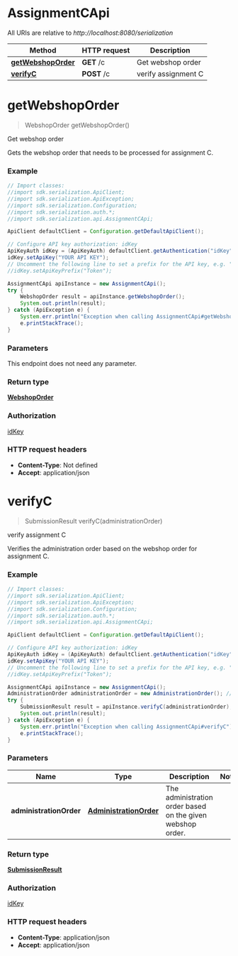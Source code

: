 # AssignmentCApi

All URIs are relative to *http://localhost:8080/serialization*

Method | HTTP request | Description
------------- | ------------- | -------------
[**getWebshopOrder**](AssignmentCApi.md#getWebshopOrder) | **GET** /c | Get webshop order
[**verifyC**](AssignmentCApi.md#verifyC) | **POST** /c | verify assignment C


<a name="getWebshopOrder"></a>
# **getWebshopOrder**
> WebshopOrder getWebshopOrder()

Get webshop order

Gets the webshop order that needs to be processed for assignment C.

### Example
```java
// Import classes:
//import sdk.serialization.ApiClient;
//import sdk.serialization.ApiException;
//import sdk.serialization.Configuration;
//import sdk.serialization.auth.*;
//import sdk.serialization.api.AssignmentCApi;

ApiClient defaultClient = Configuration.getDefaultApiClient();

// Configure API key authorization: idKey
ApiKeyAuth idKey = (ApiKeyAuth) defaultClient.getAuthentication("idKey");
idKey.setApiKey("YOUR API KEY");
// Uncomment the following line to set a prefix for the API key, e.g. "Token" (defaults to null)
//idKey.setApiKeyPrefix("Token");

AssignmentCApi apiInstance = new AssignmentCApi();
try {
    WebshopOrder result = apiInstance.getWebshopOrder();
    System.out.println(result);
} catch (ApiException e) {
    System.err.println("Exception when calling AssignmentCApi#getWebshopOrder");
    e.printStackTrace();
}
```

### Parameters
This endpoint does not need any parameter.

### Return type

[**WebshopOrder**](WebshopOrder.md)

### Authorization

[idKey](../README.md#idKey)

### HTTP request headers

 - **Content-Type**: Not defined
 - **Accept**: application/json

<a name="verifyC"></a>
# **verifyC**
> SubmissionResult verifyC(administrationOrder)

verify assignment C

Verifies the administration order based on the webshop order for assignment C.

### Example
```java
// Import classes:
//import sdk.serialization.ApiClient;
//import sdk.serialization.ApiException;
//import sdk.serialization.Configuration;
//import sdk.serialization.auth.*;
//import sdk.serialization.api.AssignmentCApi;

ApiClient defaultClient = Configuration.getDefaultApiClient();

// Configure API key authorization: idKey
ApiKeyAuth idKey = (ApiKeyAuth) defaultClient.getAuthentication("idKey");
idKey.setApiKey("YOUR API KEY");
// Uncomment the following line to set a prefix for the API key, e.g. "Token" (defaults to null)
//idKey.setApiKeyPrefix("Token");

AssignmentCApi apiInstance = new AssignmentCApi();
AdministrationOrder administrationOrder = new AdministrationOrder(); // AdministrationOrder | The administration order based on the given webshop order.
try {
    SubmissionResult result = apiInstance.verifyC(administrationOrder);
    System.out.println(result);
} catch (ApiException e) {
    System.err.println("Exception when calling AssignmentCApi#verifyC");
    e.printStackTrace();
}
```

### Parameters

Name | Type | Description  | Notes
------------- | ------------- | ------------- | -------------
 **administrationOrder** | [**AdministrationOrder**](AdministrationOrder.md)| The administration order based on the given webshop order. |

### Return type

[**SubmissionResult**](SubmissionResult.md)

### Authorization

[idKey](../README.md#idKey)

### HTTP request headers

 - **Content-Type**: application/json
 - **Accept**: application/json

